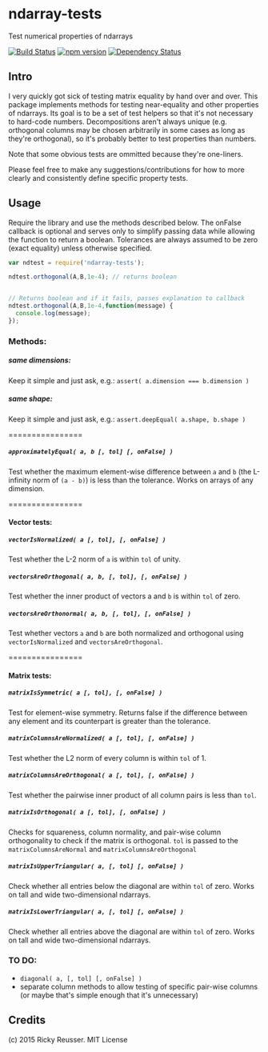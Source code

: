 # ndarray-tests

Test numerical properties of ndarrays

[![Build Status](https://travis-ci.org/scijs/ndarray-tests.svg)](https://travis-ci.org/scijs/ndarray-tests) [![npm version](https://badge.fury.io/js/ndarray-tests.svg)](http://badge.fury.io/js/ndarray-tests) [![Dependency Status](https://david-dm.org/scijs/ndarray-tests.svg)](https://david-dm.org/scijs/ndarray-tests)

## Intro

I very quickly got sick of testing matrix equality by hand over and over. This package implements methods for testing near-equality and other properties of ndarrays. Its goal is to be a set of test helpers so that it's not necessary to hard-code numbers. Decompositions aren't always unique (e.g. orthogonal columns may be chosen arbitrarily in some cases as long as they're orthogonal), so it's probably better to test properties than numbers.

Note that some obvious tests are ommitted because they're one-liners.

Please feel free to make any suggestions/contributions for how to more clearly and consistently define specific property tests.

## Usage

Require the library and use the methods described below. The onFalse callback is optional and serves only to simplify passing data while allowing the function to return a boolean. Tolerances are always assumed to be zero (exact equality) unless otherwise specified.

```javascript
var ndtest = require('ndarray-tests');

ndtest.orthogonal(A,B,1e-4); // returns boolean


// Returns boolean and if it fails, passes explanation to callback
ndtest.orthogonal(A,B,1e-4,function(message) {
  console.log(message);
});

```

### Methods:

##### same dimensions:
Keep it simple and just ask, e.g.: `assert( a.dimension === b.dimension )`

##### same shape:
Keep it simple and just ask, e.g.: `assert.deepEqual( a.shape, b.shape )`

================

##### `approximatelyEqual( a, b [, tol] [, onFalse] )`
Test whether the maximum element-wise difference between `a` and `b` (the L-infinity norm of `(a - b)`) is less than the tolerance. Works on arrays of any dimension.

================

#### Vector tests:

##### `vectorIsNormalized( a [, tol], [, onFalse] )`
Test whether the L-2 norm of `a` is within `tol` of unity. 

##### `vectorsAreOrthogonal( a, b, [, tol], [, onFalse] )`
Test whether the inner product of vectors a and `b` is within `tol` of zero. 

##### `vectorsAreOrthonormal( a, b, [, tol], [, onFalse] )`
Test whether vectors `a` and `b` are both normalized and orthogonal using `vectorIsNormalized` and `vectorsAreOrthogonal`.


================

#### Matrix tests:

##### `matrixIsSymmetric( a [, tol], [, onFalse] )`
Test for element-wise symmetry. Returns false if the difference between any element and its counterpart is greater than the tolerance.

##### `matrixColumnsAreNormalized( a [, tol], [, onFalse] )`
Test whether the L2 norm of every column is within `tol` of 1.

##### `matrixColumnsAreOrthogonal( a [, tol], [, onFalse] )`
Test whether the pairwise inner product of all column pairs is less than `tol`.

##### `matrixIsOrthogonal( a [, tol], [, onFalse] )`
Checks for squareness, column normality, and pair-wise column orthogonality to check if the matrix is orthogonal. `tol` is passed to the `matrixColumnsAreNormal` and `matrixColumnsAreOrthogonal`

##### `matrixIsUpperTriangular( a, [, tol] [, onFalse] )`
Check whether all entries below the diagonal are within `tol` of zero. Works on tall and wide two-dimensional ndarrays.

##### `matrixIsLowerTriangular( a, [, tol] [, onFalse] )`
Check whether all entries above the diagonal are within `tol` of zero. Works on tall and wide two-dimensional ndarrays.




### TO DO:

- `diagonal( a, [, tol] [, onFalse] )`
- separate column methods to allow testing of specific pair-wise columns (or maybe that's simple enough that it's unnecessary)



## Credits
(c) 2015 Ricky Reusser. MIT License
